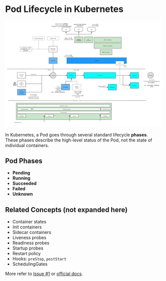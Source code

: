# Pod Lifecycle in Kubernetes

![pod-lifecycle](pod-lifecycle.png)


In Kubernetes, a Pod goes through several standard lifecycle **phases**. These phases describe the high-level status of the Pod, not the state of individual containers.

## Pod Phases

- **Pending**  
- **Running**  
- **Succeeded**  
- **Failed**  
- **Unknown**  

## Related Concepts (not expanded here)

- Container states  
- Init containers
- Sidecar containers
- Liveness probes  
- Readiness probes  
- Startup probes
- Restart policy
- Hooks: `preStop`, `postStart`
- SchedulingGates

More refer to [Issue #1](https://github.com/pacoxu/AI-Infra/issues/1) or [official docs](https://kubernetes.io/docs/concepts/workloads/pods/pod-lifecycle/).
